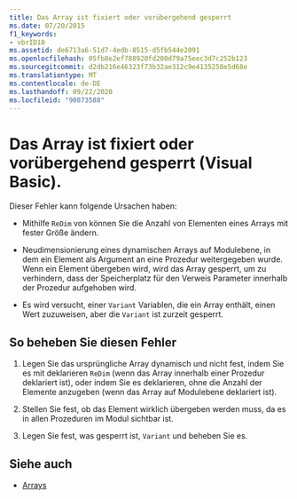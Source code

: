 ```yaml
---
title: Das Array ist fixiert oder vorübergehend gesperrt
ms.date: 07/20/2015
f1_keywords:
- vbrID10
ms.assetid: de6713a6-51d7-4edb-8515-d5fb544e2091
ms.openlocfilehash: 05fb8e2ef788920fd200d79a75eec3d7c252b123
ms.sourcegitcommit: d2db216e46323f73b32ae312c9e4135258e5d68e
ms.translationtype: MT
ms.contentlocale: de-DE
ms.lasthandoff: 09/22/2020
ms.locfileid: "90873588"
---
```

# <a name="this-array-is-fixed-or-temporarily-locked-visual-basic"></a>Das Array ist fixiert oder vorübergehend gesperrt (Visual Basic).

Dieser Fehler kann folgende Ursachen haben:  
  
- Mithilfe `ReDim` von können Sie die Anzahl von Elementen eines Arrays mit fester Größe ändern.  
  
- Neudimensionierung eines dynamischen Arrays auf Modulebene, in dem ein Element als Argument an eine Prozedur weitergegeben wurde. Wenn ein Element übergeben wird, wird das Array gesperrt, um zu verhindern, dass der Speicherplatz für den Verweis Parameter innerhalb der Prozedur aufgehoben wird.  
  
- Es wird versucht, einer `Variant` Variablen, die ein Array enthält, einen Wert zuzuweisen, aber die `Variant` ist zurzeit gesperrt.  
  
## <a name="to-correct-this-error"></a>So beheben Sie diesen Fehler  
  
1. Legen Sie das ursprüngliche Array dynamisch und nicht fest, indem Sie es mit deklarieren `ReDim` (wenn das Array innerhalb einer Prozedur deklariert ist), oder indem Sie es deklarieren, ohne die Anzahl der Elemente anzugeben (wenn das Array auf Modulebene deklariert ist).  
  
2. Stellen Sie fest, ob das Element wirklich übergeben werden muss, da es in allen Prozeduren im Modul sichtbar ist.  
  
3. Legen Sie fest, was gesperrt ist, `Variant` und beheben Sie es.  
  
## <a name="see-also"></a>Siehe auch

- [Arrays](../../programming-guide/language-features/arrays/index.md)
